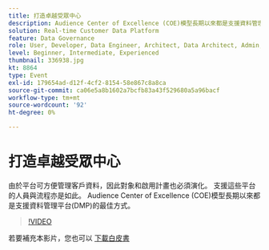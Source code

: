```yaml
---
title: 打造卓越受眾中心
description: Audience Center of Excellence (COE)模型長期以來都是支援資料管理平台(DMP)的最佳方式。
solution: Real-time Customer Data Platform
feature: Data Governance
role: User, Developer, Data Engineer, Architect, Data Architect, Admin, Leader
level: Beginner, Intermediate, Experienced
thumbnail: 336938.jpg
kt: 8864
type: Event
exl-id: 179654ad-d12f-4cf2-8154-58e867c8a8ca
source-git-commit: ca06e5a8b1602a7bcfb83a43f529680a5a96bacf
workflow-type: tm+mt
source-wordcount: '92'
ht-degree: 0%

---
```


# 打造卓越受眾中心

由於平台可方便管理客戶資料，因此對象和啟用計畫也必須演化。 支援這些平台的人員與流程亦是如此。 Audience Center of Excellence (COE)模型長期以來都是支援資料管理平台(DMP)的最佳方式。

>[!VIDEO](https://video.tv.adobe.com/v/336938/?quality=12&learn=on)

若要補充本影片，您也可以 [下載白皮書](./../assets/whitepaper-evolving-the-audience-center-of-excellence.pdf)
